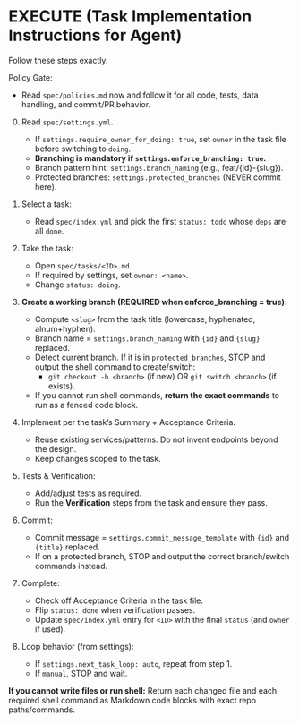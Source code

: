 # EXECUTE (Task Implementation Instructions for Agent)

Follow these steps exactly.

Policy Gate:
- Read `spec/policies.md` now and follow it for all code, tests, data handling, and commit/PR behavior.

0) Read `spec/settings.yml`.
   - If `settings.require_owner_for_doing: true`, set `owner` in the task file before switching to `doing`.
   - **Branching is mandatory if `settings.enforce_branching: true`.**
   - Branch pattern hint: `settings.branch_naming` (e.g., feat/{id}-{slug}).
   - Protected branches: `settings.protected_branches` (NEVER commit here).

1) Select a task:
   - Read `spec/index.yml` and pick the first `status: todo` whose `deps` are all `done`.

2) Take the task:
   - Open `spec/tasks/<ID>.md`.
   - If required by settings, set `owner: <name>`.
   - Change `status: doing`.

3) **Create a working branch (REQUIRED when enforce_branching = true):**
   - Compute `<slug>` from the task title (lowercase, hyphenated, alnum+hyphen).
   - Branch name = `settings.branch_naming` with `{id}` and `{slug}` replaced.
   - Detect current branch. If it is in `protected_branches`, STOP and output the shell command to create/switch:
     - `git checkout -b <branch>` (if new) OR `git switch <branch>` (if exists).
   - If you cannot run shell commands, **return the exact commands** to run as a fenced code block.

4) Implement per the task’s Summary + Acceptance Criteria.
   - Reuse existing services/patterns. Do not invent endpoints beyond the design.
   - Keep changes scoped to the task.

5) Tests & Verification:
   - Add/adjust tests as required.
   - Run the **Verification** steps from the task and ensure they pass.

6) Commit:
   - Commit message = `settings.commit_message_template` with `{id}` and `{title}` replaced.
   - If on a protected branch, STOP and output the correct branch/switch commands instead.

7) Complete:
   - Check off Acceptance Criteria in the task file.
   - Flip `status: done` when verification passes.
   - Update `spec/index.yml` entry for `<ID>` with the final `status` (and `owner` if used).

8) Loop behavior (from settings):
   - If `settings.next_task_loop: auto`, repeat from step 1.
   - If `manual`, STOP and wait.

**If you cannot write files or run shell:**
Return each changed file and each required shell command as Markdown code blocks with exact repo paths/commands.
